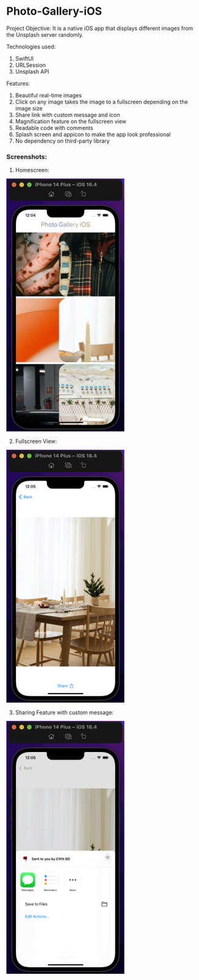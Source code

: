 # Photo-Gallery-iOS

Project Objective: It is a native iOS app that displays different images from the Unsplash server randomly.

Technologies used:
1. SwiftUI
2. URLSession
3. Unsplash API

Features:
1. Beautiful real-time images
2. Click on any image takes the image to a fullscreen depending on the image size
3. Share link with custom message and icon
4. Magnification feature on the fullscreen view
5. Readable code with comments
6. Splash screen and appicon to make the app look professional
7. No dependency on third-party library

### Screenshots:

1. Homescreen:

![Homescreen](https://github.com/Farial-mahmod/Photo-Gallery-iOS/blob/main/screenshots/Screenshot%202023-10-05%20at%2012.04.49%20AM.png)

2. Fullscreen View:

![Fullscreen](https://github.com/Farial-mahmod/Photo-Gallery-iOS/blob/main/screenshots/Screenshot%202023-10-05%20at%2012.05.12%20AM.png)

3. Sharing Feature with custom message:

![Sharing with message](https://github.com/Farial-mahmod/Photo-Gallery-iOS/blob/main/screenshots/Screenshot%202023-10-05%20at%2012.05.26%20AM.png)

